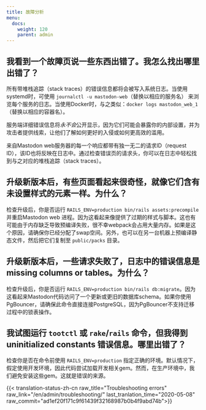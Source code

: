 ```yaml
---
title: 故障分析
menu:
  docs:
    weight: 120
    parent: admin
---
```


## **我看到一个故障页说一些东西出错了。我怎么找出哪里出错了？**

所有带堆栈追踪（stack traces）的错误信息都将会被写入系统日志。当使用systemd时，可使用 `journalctl -u mastodon-web`（替换以相应的服务名） 来浏览每个服务的日志。当使用Docker时，与之类似：`docker logs mastodon_web_1`（替换以相应的容器名）。

服务端详细错误信息将*永不会*公开显示，因为它们可能会暴露你的内部设置，并为攻击者提供线索，让他们了解如何更好的入侵或如何更高效的滥用。

来自Mastodon web服务器的每一个响应都带有独一无二的请求ID（request ID），该ID也将反映在日志中。通过检查错误页的请求头，你可以在日志中轻松找到与之对应的堆栈追踪（stack traces）。

## **升级新版本后，有些页面看起来很奇怪，就像它们含有未设置样式的元素一样。为什么？**

检查升级后，你是否运行 `RAILS_ENV=production bin/rails assets:precompile` 并重启Mastodon web 进程。因为这看起来像提供了过期的样式与脚本。这也有可能由于内存缺乏导致预编译失败，很不幸webpack会占用大量内存。如果是这个原因，请确保你已经分配了swap空间。另外，也可以在另一台机器上预编译静态文件，然后把它们复制至 `public/packs` 目录。

## **升级新版本后，一些请求失败了，日志中的错误信息是 missing columns or tables。为什么？**

检查升级后，你是否运行 `RAILS_ENV=production bin/rails db:migrate`。因为这看起来Mastodon代码访问了一个更新或更旧的数据库schema。如果你使用PgBouncer，请确保此命令直接连接PostgreSQL，因为PgBouncer不支持迁移过程中的锁表操作。

## **我试图运行 `tootctl` 或 `rake`/`rails` 命令，但我得到 uninitialized constants 错误信息。哪里出错了？**

检查你是否在命令前使用 `RAILS_ENV=production` 指定正确的环境。默认情况下，假定使用开发环境，因此代码尝试加载开发相关gem。然而，在生产环境中，我们避免安装这些gem。这就是错误的来源。

{{< translation-status-zh-cn raw_title="Troubleshooting errors" raw_link="/en/admin/troubleshooting/" last_tranlation_time="2020-05-08" raw_commit="ad1ef20f171c9f61439f32168987b0b4f9abd74b">}}
